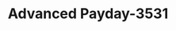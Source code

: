 ---
f_zip-code: 49038
f_state-code: MI
title: Advanced Payday-3531
f_phone: 269-468-7688
f_city-only: Coloma
f_address: 451 E Saint Joseph Street Coloma
f_location-unique-id: '3531'
slug: advanced-payday-3531
updated-on: '2024-05-30T13:46:58.046Z'
created-on: '2024-05-30T13:36:59.803Z'
published-on: '2024-05-30T13:54:32.469Z'
f_city-state: cms/city/coloma-mi.md
f_company: cms/company/advanced-payday.md
f_state: cms/state/michigan.md
layout: '[payday-loan].html'
tags: payday-loan
---